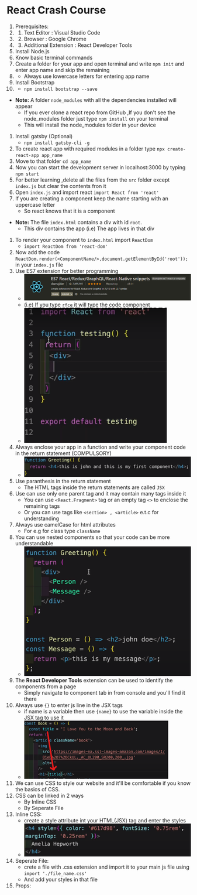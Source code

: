# React Crash Course
1. Prerequisites:
1.  1. Text Editor : Visual Studio Code
1.  2. Browser : Google Chrome
1.  3. Additional Extension : React Developer Tools
1. Install Node.js
1. Know basic terminal commands
1. Create a folder for your app and open terminal and write `npm init` and enter app name and skip the remaining
1.  - Always use lowercase letters for entering app name
1. Install Bootstrap 
1.  - `npm install bootstrap --save`
- **Note:** A folder `node_modules` with all the dependencies installed will appear
    - If you ever clone a react repo from GitHub ,If you don't see the node_modules folder just type `npm install` on your terminal
    - This will install the node_modules folder in your device
1. Install gatsby (Optional)
    - `npm install gatsby-cli -g`
1. To create react app with required modules in a folder type `npx create-react-app app_name`
1. Move to that folder `cd app_name`
1. Now you can start the development server in localhost:3000 by typing `npm start`
1. For better learning ,delete all the files from the `src` folder except `index.js` but clear the contents fron it
1. Open `index.js` and import react `import React from 'react'`
1. If you are creating a component keep the name starting with an uppercase letter 
    - So react knows that it is a component
- **Note:** The file `index.html` contains a div with id `root`.
    - This div contains the app (i.e) The app lives in that div
1. To render your component to `index.html` import `ReactDom`
    - `import ReactDom from 'react-dom'`
1. Now add the code `ReactDom.render(<ComponentName/>,document.getElementById('root'));` in your `index.js` file
1. Use ES7 extension for better programming
    - ![ES7extension](Images/ES7extension.png)
    - (i.e) If you type `rfce` it will type the code component
    - ![rfceCode](Images/rfce.png)
1. Always enclose your app in a function and write your component code in the return statement (COMPULSORY)
    - ![ComponentImage](Images/Component.bmp)
1. Use paranthesis in the return statement
    - The HTML tags inside the return statements are called `JSX`
1. Use can use only one parent tag and it may contain many tags inside it
    - You can use `<React.Fragment>` tag or an empty tag `<>` to enclose the remaining tags
    - Or you can use tags like `<section> , <article>` e.t.c for understanding
1. Always use camelCase for html attributes
    - For e.g for class type `className`
1. You can use nested components so that your code can be more understandable
    - ![NestedComponent](Images/NestedComponent.png)
1. The **React Developer Tools** extension can be used to identify the components from a page
    - Simply navigate to component tab in from console and you'll find it there
1. Always use `{}` to enter js line in the JSX tags
    - if name is a variable then use `{name}` to use the variable inside the JSX tag to use it
    - ![Js In JSX](Images/jsInJSX.png)
1. We can use CSS to style our website and it'll be comfortable if you know the basics of CSS.
1. CSS can be linked in 2 ways
    - By Inline CSS
    - By Seperate File
1. Inline CSS:
    - create a style attribute int your HTML(JSX) tag and enter the styles
    - ![InLine CSS](Images/InlineCSS.png)
1. Seperate File:
    - crete a file with .css extension and import it to your main js file using `import './file_name.css'`
    - And add your styles in that file
1. Props:
